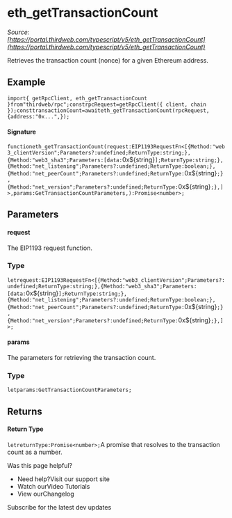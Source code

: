 # eth_getTransactionCount

*Source: [https://portal.thirdweb.com/typescript/v5/eth_getTransactionCount](https://portal.thirdweb.com/typescript/v5/eth_getTransactionCount)*

Retrieves the transaction count (nonce) for a given Ethereum address.

## Example

`import{ getRpcClient, eth_getTransactionCount }from"thirdweb/rpc";constrpcRequest=getRpcClient({ client, chain });consttransactionCount=awaiteth_getTransactionCount(rpcRequest, {address:"0x...",});`
#### Signature

`functioneth_getTransactionCount(request:EIP1193RequestFn<[{Method:"web3_clientVersion";Parameters?:undefined;ReturnType:string;},{Method:"web3_sha3";Parameters:[data:`0x${string}`];ReturnType:string;},{Method:"net_listening";Parameters?:undefined;ReturnType:boolean;},{Method:"net_peerCount";Parameters?:undefined;ReturnType:`0x${string}`;},{Method:"net_version";Parameters?:undefined;ReturnType:`0x${string}`;},]>,params:GetTransactionCountParameters,):Promise<number>;`
## Parameters

#### request

The EIP1193 request function.

### Type

`letrequest:EIP1193RequestFn<[{Method:"web3_clientVersion";Parameters?:undefined;ReturnType:string;},{Method:"web3_sha3";Parameters:[data:`0x${string}`];ReturnType:string;},{Method:"net_listening";Parameters?:undefined;ReturnType:boolean;},{Method:"net_peerCount";Parameters?:undefined;ReturnType:`0x${string}`;},{Method:"net_version";Parameters?:undefined;ReturnType:`0x${string}`;},]>;`
#### params

The parameters for retrieving the transaction count.

### Type

`letparams:GetTransactionCountParameters;`
## Returns

#### Return Type

`letreturnType:Promise<number>;`A promise that resolves to the transaction count as a number.

Was this page helpful?

* Need help?Visit our support site
* Watch ourVideo Tutorials
* View ourChangelog

Subscribe for the latest dev updates

